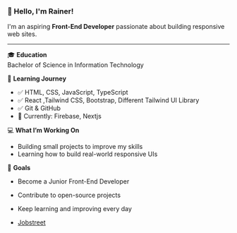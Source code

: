 ### 👋 Hello, I'm Rainer!

I'm an aspiring **Front-End Developer** passionate about building responsive web sites.

---

🎓 **Education**  
Bachelor of Science in Information Technology

🧠 **Learning Journey**
- ✅ HTML, CSS, JavaScript, TypeScript
- ✅ React ,Tailwind CSS, Bootstrap, Different Tailwind UI Library
- ✅ Git & GitHub
- 🔄 Currently: Firebase, Nextjs

💻 **What I’m Working On**  
- Building small projects to improve my skills  
- Learning how to build real-world responsive UIs

🌱 **Goals**  
- Become a Junior Front-End Developer  
- Contribute to open-source projects  
- Keep learning and improving every day

- [Jobstreet](https://ph.jobstreet.com/profile/rainer-morales-lP5ZTL0dsW)


